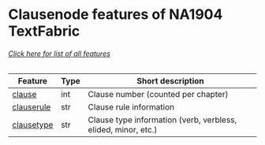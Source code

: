 # Clausenode features of NA1904 TextFabric
###### [Click here for list of all features](home.md)

Feature | Type | Short description
--- | --- | ---
[clause](clause.md) | int | Clause number (counted per chapter)
[clauserule](clauserule.md) | str | Clause rule information
[clausetype](clausetype.md) | str | Clause type information (verb, verbless, elided, minor, etc.)
